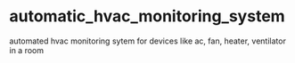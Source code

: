 # automatic_hvac_monitoring_system
automated hvac monitoring sytem for devices like ac, fan, heater, ventilator in a room
